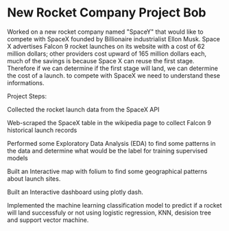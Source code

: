 # New Rocket Company Project Bob

Worked on a new rocket company named "SpaceY" that would like to compete with SpaceX founded by Billionaire industrialist Ellon Musk. Space X advertises Falcon 9 rocket launches on its website with a cost of 62 million dollars; other providers cost upward of 165 million dollars each, much of the savings is because Space X can reuse the first stage. Therefore if we can determine if the first stage will land, we can determine the cost of a launch. to compete with SpaceX we need to understand these informations.

Project Steps:

Collected the rocket launch data from the SpaceX API 

Web-scraped the SpaceX table in the wikipedia page to collect Falcon 9 historical launch records 

Performed some Exploratory Data Analysis (EDA) to find some patterns in the data and determine what would be the label for training supervised models 

Built an Interactive map with folium to find some geographical patterns about launch sites. 

Built an Interactive dashboard using plotly dash.

Implemented the machine learning classification model to predict if a rocket will land successfuly or not using logistic regression, KNN, desision tree and support vector machine. 
